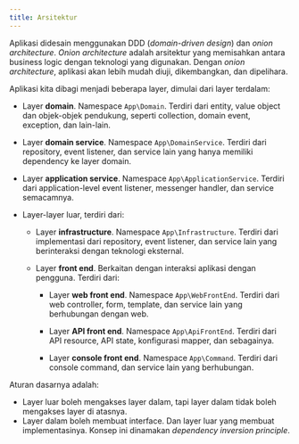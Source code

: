 ```yaml
---
title: Arsitektur
---
```


Aplikasi didesain menggunakan DDD (_domain-driven design_) dan _onion
architecture_. _Onion architecture_ adalah arsitektur yang memisahkan antara
business logic dengan teknologi yang digunakan. Dengan _onion architecture_,
aplikasi akan lebih mudah diuji, dikembangkan, dan dipelihara.

Aplikasi kita dibagi menjadi beberapa layer, dimulai dari layer terdalam:

* Layer **domain**. Namespace `App\Domain`. Terdiri dari entity, value object
  dan objek-objek pendukung, seperti collection, domain event, exception, dan
  lain-lain.

* Layer **domain service**. Namespace `App\DomainService`. Terdiri dari
  repository, event listener, dan service lain yang hanya memiliki dependency ke
  layer domain.

* Layer **application service**. Namespace `App\ApplicationService`. Terdiri
  dari application-level event listener, messenger handler, dan service
  semacamnya.

* Layer-layer luar, terdiri dari:
  
  * Layer **infrastructure**. Namespace `App\Infrastructure`. Terdiri dari
    implementasi dari repository, event listener, dan service lain yang
    berinteraksi dengan teknologi eksternal.

  * Layer **front end**. Berkaitan dengan interaksi aplikasi dengan pengguna.
    Terdiri dari:

    * Layer **web front end**. Namespace `App\WebFrontEnd`. Terdiri dari
      web controller, form, template, dan service lain yang berhubungan dengan
      web.
    
    * Layer **API front end**. Namespace `App\ApiFrontEnd`. Terdiri dari
      API resource, API state, konfigurasi mapper, dan sebagainya.
    
    * Layer **console front end**. Namespace `App\Command`. Terdiri dari
      console command, dan service lain yang berhubungan.

Aturan dasarnya adalah:

* Layer luar boleh mengakses layer dalam, tapi layer dalam tidak boleh
  mengakses layer di atasnya.
* Layer dalam boleh membuat interface. Dan layer luar yang membuat
  implementasinya. Konsep ini dinamakan _dependency inversion principle_.